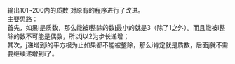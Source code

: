 输出101~200内的质数 对原有的程序进行了改进。  
主要思路：  
首先，如果i是质数，那么能被i整除的数j最小的就是3（除了1之外）。而且能被i整除的数不可能是偶数，所以j以2为步长递增；  
其次，j递增到i的平方根为止如果都不能被整除，那么i肯定就是质数，后面j就不需要继续递增到i了。  
